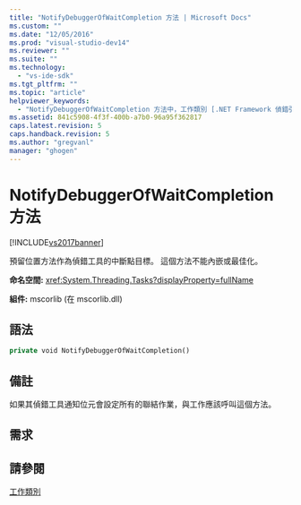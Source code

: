 ```yaml
---
title: "NotifyDebuggerOfWaitCompletion 方法 | Microsoft Docs"
ms.custom: ""
ms.date: "12/05/2016"
ms.prod: "visual-studio-dev14"
ms.reviewer: ""
ms.suite: ""
ms.technology: 
  - "vs-ide-sdk"
ms.tgt_pltfrm: ""
ms.topic: "article"
helpviewer_keywords: 
  - "NotifyDebuggerOfWaitCompletion 方法中，工作類別 [.NET Framework 偵錯引擎]"
ms.assetid: 841c5908-4f3f-400b-a7b0-96a95f362817
caps.latest.revision: 5
caps.handback.revision: 5
ms.author: "gregvanl"
manager: "ghogen"
---
```

# NotifyDebuggerOfWaitCompletion 方法
[!INCLUDE[vs2017banner](../../code-quality/includes/vs2017banner.md)]

預留位置方法作為偵錯工具的中斷點目標。 這個方法不能內嵌或最佳化。  
  
 **命名空間:** <xref:System.Threading.Tasks?displayProperty=fullName>  
  
 **組件:** mscorlib \(在 mscorlib.dll\)  
  
## 語法  
  
```vb  
private void NotifyDebuggerOfWaitCompletion()  
```  
  
## 備註  
 如果其偵錯工具通知位元會設定所有的聯結作業，與工作應該呼叫這個方法。  
  
## 需求  
  
## 請參閱  
 [工作類別](../../extensibility/debugger/task-class-internal-members.md)